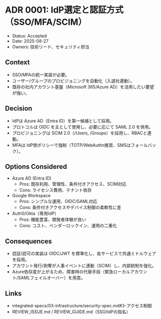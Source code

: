 # ADR 0001: IdP選定と認証方式（SSO/MFA/SCIM）

- Status: Accepted
- Date: 2025-08-27
- Owners: 技術リード、セキュリティ担当

## Context
- SSO/MFAの統一実装が必要。
- ユーザー/グループのプロビジョニングを自動化（入退社連動）。
- 既存の社内アカウント基盤（Microsoft 365/Azure AD）を活用したい要望が強い。

## Decision
- IdPは Azure AD（Entra ID）を第一候補として採用。
- プロトコルは OIDC を主として使用し、必要に応じて SAML 2.0 を併用。
- プロビジョニングは SCIM 2.0（/Users, /Groups）を採用し、RBACと連動。
- MFAは IdP側ポリシーで強制（TOTP/WebAuthn推奨、SMSはフォールバック）。

## Options Considered
- Azure AD (Entra ID)
  - Pros: 既存利用、管理性、条件付きアクセス、SCIM対応
  - Cons: ライセンス費用、テナント依存
- Google Workspace
  - Pros: シンプルな運用、OIDC/SAML対応
  - Cons: 条件付きアクセスやデバイス制御の柔軟性に差
- Auth0/Okta（専用IdP）
  - Pros: 機能豊富、開発者体験が良い
  - Cons: コスト、ベンダーロックイン、運用の二重化

## Consequences
- 認証/認可の実装は OIDC/JWT を標準化し、各サービスで共通ミドルウェアを採用。
- アカウント発行/剥奪が人事イベントに連動（SCIM）し、内部統制を強化。
- Azure依存度が上がるため、障害時の代替手段（緊急ローカルアカウント/SAMLフェイルオーバー）を用意。

## Links
- integrated-specs/03-infrastructure/security-spec.md#3-アクセス制御
- REVIEW_ISSUE.md / REVIEW_GUIDE.md（SSO/IdPの指名）

